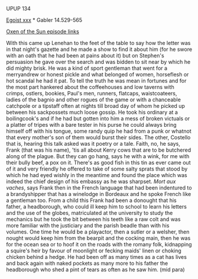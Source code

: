 UPUP 134  

[Egoist xxx](https://archive.org/stream/ulysses00joyc_1?ref=ol#page/xxx/mode/1up) * Gabler  14.529-565

[Oxen of the Sun episode links](https://github.com/upup1904/ulysses_splits/blob/master/oxen_of_the_sun/episode_links_oxen_of_the_sun.md)


With this came up Lenehan to the feet of the table to say how the letter
was in that night's gazette and he made a show to find it about him (for
he swore with an oath that he had been at pains about it) but on
Stephen's persuasion he gave over the search and was bidden to sit near
by which he did mighty brisk. He was a kind of sport gentleman that went
for a merryandrew or honest pickle and what belonged of women,
horseflesh or hot scandal he had it pat. To tell the truth he was mean
in fortunes and for the most part hankered about the coffeehouses and
low taverns with crimps, ostlers, bookies, Paul's men, runners,
flatcaps, waistcoateers, ladies of the bagnio and other rogues of the
game or with a chanceable catchpole or a tipstaff often at nights till
broad day of whom he picked up between his sackpossets much loose
gossip. He took his ordinary at a boilingcook's and if he had but gotten
into him a mess of broken victuals or a platter of tripes with a bare
tester in his purse he could always bring himself off with his tongue,
some randy quip he had from a punk or whatnot that every mother's son of
them would burst their sides. The other, Costello that is, hearing this
talk asked was it poetry or a tale. Faith, no, he says, Frank (that was
his name), 'tis all about Kerry cows that are to be butchered along of
the plague. But they can go hang, says he with a wink, for me with their
bully beef, a pox on it. There's as good fish in this tin as ever came
out of it and very friendly he offered to take of some salty sprats that
stood by which he had eyed wishly in the meantime and found the place
which was indeed the chief design of his embassy as he was sharpset.
*Mort aux vaches*, says Frank then in the French language that had been
indentured to a brandyshipper that has a winelodge in Bordeaux and he
spoke French like a gentleman too. From a child this Frank had been a
donought that his father, a headborough, who could ill keep him to
school to learn his letters and the use of the globes, matriculated at
the university to study the mechanics but he took the bit between his
teeth like a raw colt and was more familiar with the justiciary and the
parish beadle than with his volumes. One time he would be a playactor,
then a sutler or a welsher, then nought would keep him from the bearpit
and the cocking main, then he was for the ocean sea or to hoof it on the
roads with the romany folk, kidnapping a squire's heir by favour of
moonlight or fecking maids' linen or choking chicken behind a hedge. He
had been off as many times as a cat has lives and back again with naked
pockets as many more to his father the headborough who shed a pint of
tears as often as he saw him. (mid para)

